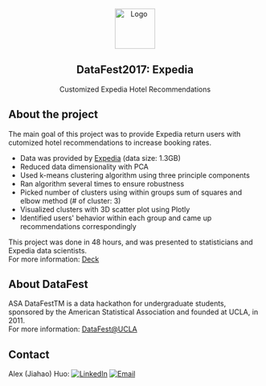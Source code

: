 <!-- PROJECT LOGO -->
<br />
<p align="center">
  <a>
    <img src="https://i.pinimg.com/originals/f3/0f/27/f30f276744c7c9598260698e5d13f1c3.jpg" alt="Logo" width="80" height="80">
  </a>
  <h2 align="center">DataFest2017: Expedia</h2>

  <p align="center">
    Customized Expedia Hotel Recommendations
  </p>
</p>


<!-- ABOUT THE PROJECT -->
## About the project
The main goal of this project was to provide Expedia return users with cutomized hotel recommendations to increase booking rates.
* Data was provided by [Expedia](https://www.expedia.com/) (data size: 1.3GB)
* Reduced data dimensionality with PCA
* Used k-means clustering algorithm using three principle components
* Ran algorithm several times to ensure robustness
* Picked number of clusters using within groups sum of squares and elbow method (# of cluster: 3)
* Visualized clusters with 3D scatter plot using Plotly
* Identified users' behavior within each group and came up recommendations correspondingly

This project was done in 48 hours, and was presented to statisticians and Expedia data scientists. <br />
For more information: [Deck](https://github.com/jhuo831alex/DataFest2017_Expedia/blob/master/B10StatsTrek.pdf)

<!-- ABOUT DataFest -->
## About DataFest
ASA DataFestTM is a data hackathon for undergraduate students, sponsored by the American Statistical Association and founded at UCLA, in 2011. <br />
For more information: [DataFest@UCLA](http://datafest.stat.ucla.edu/)

<!-- CONTACT -->
## Contact
Alex (Jiahao) Huo: 
[![LinkedIn][linkedin-shield]][linkedin-url]
[![Email][email-shield]][email-url]


<!-- MARKDOWN LINKS & IMAGES -->
[linkedin-shield]: https://img.shields.io/badge/-LinkedIn-black.svg?style=flat-square&logo=linkedin&colorB=555
[linkedin-url]: https://www.linkedin.com/in/jiahaohuo/
[email-shield]: https://img.shields.io/badge/-Gmail-black.svg?style=flat-square&logo=gmail&colorB=555
[email-url]: mailto:jiahao.h@columbia.edu
